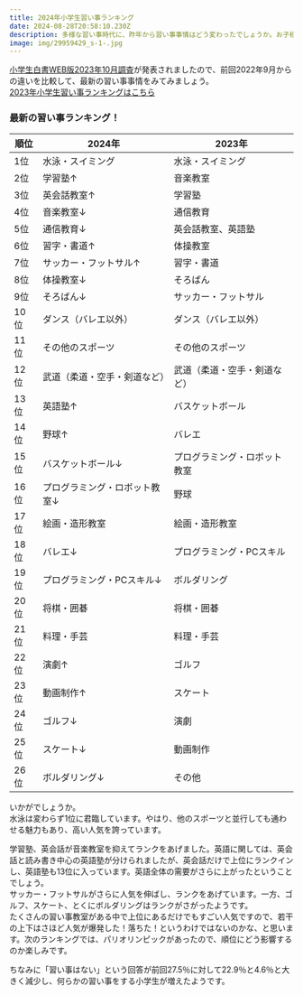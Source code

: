 ```yaml
---
title: 2024年小学生習い事ランキング
date: 2024-08-28T20:58:10.230Z
description: 多様な習い事時代に、昨年から習い事事情はどう変わったでしょうか。お子様の習い事の参考になる2024年度版の習い事ランキングを紹介します
image: img/29959429_s-1-.jpg
---
```

[小学生白書WEB版2023年10月調査](https://www.gakken.jp/kyouikusouken/whitepaper/202310/chapter7/01.html)[](https://www.gakken.jp/kyouikusouken/whitepaper/202310/chapter7/01.html)が発表されましたので、前回2022年9月からの違いを比較して、最新の習い事事情をみてみましょう。\
[2023年小学生習い事ランキングはこちら](https://kinshicho.back-ten.com/post/2023naraigoto/)

### 最新の習い事ランキング！

| 順位  | 2024年           | 2023年          |
| --- | --------------- | -------------- |
| 1位  | 水泳・スイミング        | 水泳・スイミング       |
| 2位  | 学習塾↑            | 音楽教室           |
| 3位  | 英会話教室↑          | 学習塾            |
| 4位  | 音楽教室↓           | 通信教育           |
| 5位  | 通信教育↓           | 英会話教室、英語塾      |
| 6位  | 習字・書道↑          | 体操教室           |
| 7位  | サッカー・フットサル↑     | 習字・書道          |
| 8位  | 体操教室↓           | そろばん           |
| 9位  | そろばん↓           | サッカー・フットサル     |
| 10位 | ダンス（バレエ以外）      | ダンス（バレエ以外）     |
| 11位 | その他のスポーツ        | その他のスポーツ       |
| 12位 | 武道（柔道・空手・剣道など）  | 武道（柔道・空手・剣道など） |
| 13位 | 英語塾↑            | バスケットボール       |
| 14位 | 野球↑             | バレエ            |
| 15位 | バスケットボール↓       | プログラミング・ロボット教室 |
| 16位 | プログラミング・ロボット教室↓ | 野球             |
| 17位 | 絵画・造形教室         | 絵画・造形教室        |
| 18位 | バレエ↓            | プログラミング・PCスキル  |
| 19位 | プログラミング・PCスキル↓  | ボルダリング         |
| 20位 | 将棋・囲碁           | 将棋・囲碁          |
| 21位 | 料理・手芸           | 料理・手芸          |
| 22位 | 演劇↑             | ゴルフ            |
| 23位 | 動画制作↑           | スケート           |
| 24位 | ゴルフ↓            | 演劇             |
| 25位 | スケート↓           | 動画制作           |
| 26位 | ボルダリング↓         | その他            |

いかがでしょうか。\
水泳は変わらず1位に君臨しています。やはり、他のスポーツと並行しても通わせる魅力もあり、高い人気を誇っています。

学習塾、英会話が音楽教室を抑えてランクをあげました。英語に関しては、英会話と読み書き中心の英語塾が分けられましたが、英会話だけで上位にランクインし、英語塾も13位に入っています。英語全体の需要がさらに上がったということでしょう。\
サッカー・フットサルがさらに人気を伸ばし、ランクをあげています。一方、ゴルフ、スケート、とくにボルダリングはランクがさがったようです。\
たくさんの習い事教室がある中で上位にあるだけでもすごい人気ですので、若干の上下はさほど人気が爆発した！落ちた！というわけではないのかな、と思います。次のランキングでは、パリオリンピックがあったので、順位にどう影響するのか楽しみです。

ちなみに「習い事はない」という回答が前回27.5％に対して22.9％と4.6％と大きく減少し、何らかの習い事をする小学生が増えたようです。